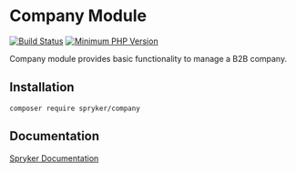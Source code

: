 # Company Module
[![Build Status](https://travis-ci.org/spryker/company.svg)](https://travis-ci.org/spryker/company)
[![Minimum PHP Version](https://img.shields.io/badge/php-%3E%3D%207.2-8892BF.svg)](https://php.net/)

Company module provides basic functionality to manage a B2B company.

## Installation

```
composer require spryker/company
```

## Documentation

[Spryker Documentation](https://academy.spryker.com/developing_with_spryker/module_guide/modules.html)
